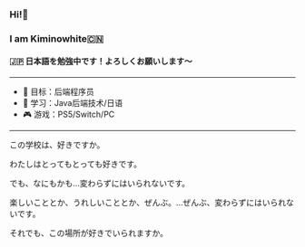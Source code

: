 ### Hi!👋  
### I am Kiminowhite🇨🇳  
#### 🇯🇵 日本語を勉強中です！よろしくお願いします〜
---


<!--
**kiminowhite/kiminowhite** is a ✨ _special_ ✨ repository because its `README.md` (this file) appears on your GitHub profile.

Here are some ideas to get you started:

- 🔭 I’m currently working on ...
- 🌱 I’m currently learning ...
- 👯 I’m looking to collaborate on ...
- 🤔 I’m looking for help with ...
- 💬 Ask me about ...
- 📫 How to reach me: ...
- 😄 Pronouns: ...
- ⚡ Fun fact: ...
-->
- 🔭 目标：后端程序员
- 🌱 学习：Java后端技术/日语  
- 🎮 游戏：PS5/Switch/PC   



---
この学校は、好きですか。　　　　　　　　　　　　

わたしはとってもとっても好きです。　

でも、なにもかも…変わらずにはいられないです。　

楽しいこととか、うれしいこととか、ぜんぶ。…ぜんぶ、変わらずにはいられないです。　　　

それでも、この場所が好きでいられますか。

